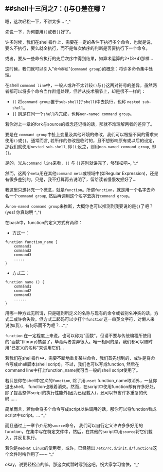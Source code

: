 ##shell十三问之7：()与{}差在哪？
--------------------------------


嗯，这次轻松一下，不讲太多... ^_^

先说一下，为何要用`()`或者`{}`好了。

许多时候，我们在shell操作上，需要在一定的条件下执行多个命令，也就是说，要么不执行，要么就全执行，而不是每次依序的判断是否要执行下一个命令。

或者，要从一些命令执行的先后次序中得到结果，如算术运算的2*(3+4)那样...

这时候，我们就可以引入"`命令群组`"(`command group`)的概念：将许多命令集中处理。

在shell `command line`中，一般人或许不太计较`()`与`{}`这两对符号的差异，虽然两者都可以将多个命令当作群组处理，但若从技术细节上，却是很不一样的：

- `()` 将`command group`置于`sub-shell`(`子shell`)中去执行，也称 `nested sub-shell`。
- `{}` 则是在同一个`shell`内完成，也称`non-named command group`。

若你对上一章的fork与source的概念还记得的话，那就不难理解两者的差异了。

要是在 `command group`中扯上变量及其他环境的修改，我们可以根据不同的需求来使用`()`或`{}`。通常而言, 若所作的修改是临时的，且不想影响原有或以后的设定，那我们就使用`nested sub-shell`, 即`()`;反之，则用`non-named command group`, 即`{}`。

是的，光从`command line`来看，`()` 与 `{}`差别就讲完了，够轻松吧~, ^_^

然而，这两个`meta`用在其他`command meta`或领域中(如Regular Expression)，还是有很多差别的。只是，我不打算再去说明了，留给读者慢慢发掘好了...

我这里只想补充一个概念，就是`function`。所谓`function`，就是用一个名字去命名一个`command group`, 然后再调用这个名字去执行`command group`。

从`non-named command group`来推断，大概你也可以推测到我要说的是`{}`了吧？(yes! 你真聪明 ^_^)

在bash中，function的定义方式有两种：

- 方式一：
```shell
function function_name {
    command1
	command2
	command3
	.....
}
```
- 方式二：
```shell
function_name () {
	command1
	command2
	command3
	......
}
```

用哪一种方式无所谓，只是碰到所定义的名称与现有的命令或者别名冲突的话，方式二或许会失败。但方式二起码可以少打个`function`这一串英文字符，对懒人来说(如我)，有何乐而不为呢？...^_^

`function` 在一定程度上来说，也可以称为"函数"，但请不要与传统编程所使用的"函数"(library)搞混了，毕竟两者差异很大。唯一相同的是，我们都可以随时用"已定义的名称"来调用它们...

若我们在shell操作中，需要不断地重复某些命令，我们首先想到的，或许是将命令写成shell脚本(shell script)。不过，我们也可以写成function, 然后在command line中打上function_name就可当一般的shell script使用了。

若只是你在shell中定义的`function`, 除了用`unset` function_name取消外，一旦你退出shell， function也跟着消失。然而，在script中使用function却有许多好处，除了提高整体script的执行性能外(因为已经载入)，还可以节省许多重复的代码......

简单而言，若你会将多个命令写成script以供调用的话，那你可以将function看成script中script。... ^_^

而且通过上一章节介绍的`source`命令， 我们可以自行定义许许多多好用的function，在集中写在特定文件中，然后，在其他的script中用`source`将它们载入，并反复执行。

若你是`RedHat Linux`的使用者，或许，已经猜出 `/etc/rc.d/init.d/functions`这个文件时啥作用了~~~ ^_^

okay，说要轻松点的嘛，那这次就暂时写到这吧。祝大家学习愉快，^_^


